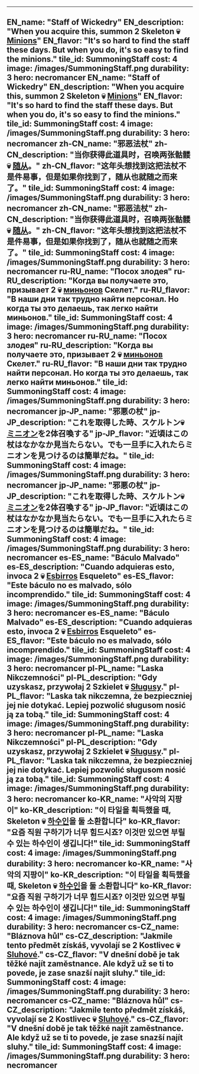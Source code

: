 ---

EN_name: "Staff of Wickedry"
EN_description: "When you acquire this, summon 2 Skeleton 💀 <u>Minions</u>"
EN_flavor: "It's so hard to find the staff these days. But when you do, it's so easy to find the minions."
tile_id: SummoningStaff
cost: 4
image: /images/SummoningStaff.png
durability: 3
hero: necromancer
EN_name: "Staff of Wickedry"
EN_description: "When you acquire this, summon 2 Skeleton 💀 <u>Minions</u>"
EN_flavor: "It's so hard to find the staff these days. But when you do, it's so easy to find the minions."
tile_id: SummoningStaff
cost: 4
image: /images/SummoningStaff.png
durability: 3
hero: necromancer
zh-CN_name: "邪恶法杖"
zh-CN_description: "当你获得此道具时，召唤两张骷髅 💀 <u>随从</u>。"
zh-CN_flavor: "这年头想找到这把法杖不是件易事，但是如果你找到了，随从也就随之而来了。"
tile_id: SummoningStaff
cost: 4
image: /images/SummoningStaff.png
durability: 3
hero: necromancer
zh-CN_name: "邪恶法杖"
zh-CN_description: "当你获得此道具时，召唤两张骷髅 💀 <u>随从</u>。"
zh-CN_flavor: "这年头想找到这把法杖不是件易事，但是如果你找到了，随从也就随之而来了。"
tile_id: SummoningStaff
cost: 4
image: /images/SummoningStaff.png
durability: 3
hero: necromancer
ru-RU_name: "Посох злодея"
ru-RU_description: "Когда вы получаете это, призывает 2 💀 <u>миньонов</u> Скелет."
ru-RU_flavor: "В наши дни так трудно найти персонал. Но когда ты это делаешь, так легко найти миньонов."
tile_id: SummoningStaff
cost: 4
image: /images/SummoningStaff.png
durability: 3
hero: necromancer
ru-RU_name: "Посох злодея"
ru-RU_description: "Когда вы получаете это, призывает 2 💀 <u>миньонов</u> Скелет."
ru-RU_flavor: "В наши дни так трудно найти персонал. Но когда ты это делаешь, так легко найти миньонов."
tile_id: SummoningStaff
cost: 4
image: /images/SummoningStaff.png
durability: 3
hero: necromancer
jp-JP_name: "邪悪の杖"
jp-JP_description: "これを取得した時、スケルトン💀 <u>ミニオン</u>を2体召喚する"
jp-JP_flavor: "近頃はこの杖はなかなか見当たらない。でも一旦手に入れたらミニオンを見つけるのは簡単だね。"
tile_id: SummoningStaff
cost: 4
image: /images/SummoningStaff.png
durability: 3
hero: necromancer
jp-JP_name: "邪悪の杖"
jp-JP_description: "これを取得した時、スケルトン💀 <u>ミニオン</u>を2体召喚する"
jp-JP_flavor: "近頃はこの杖はなかなか見当たらない。でも一旦手に入れたらミニオンを見つけるのは簡単だね。"
tile_id: SummoningStaff
cost: 4
image: /images/SummoningStaff.png
durability: 3
hero: necromancer
es-ES_name: "Báculo Malvado"
es-ES_description: "Cuando adquieras esto, invoca 2 💀 <u>Esbirros</u>
Esqueleto"
es-ES_flavor: "Este báculo no es malvado, sólo incomprendido."
tile_id: SummoningStaff
cost: 4
image: /images/SummoningStaff.png
durability: 3
hero: necromancer
es-ES_name: "Báculo Malvado"
es-ES_description: "Cuando adquieras esto, invoca 2 💀 <u>Esbirros</u>
Esqueleto"
es-ES_flavor: "Este báculo no es malvado, sólo incomprendido."
tile_id: SummoningStaff
cost: 4
image: /images/SummoningStaff.png
durability: 3
hero: necromancer
pl-PL_name: "Laska Nikczemności"
pl-PL_description: "Gdy uzyskasz, przywołaj 2 Szkielet 💀 <u>Sługusy</u>."
pl-PL_flavor: "Laska tak nikczemna, że bezpieczniej jej nie dotykać. Lepiej pozwolić sługusom nosić ją za tobą."
tile_id: SummoningStaff
cost: 4
image: /images/SummoningStaff.png
durability: 3
hero: necromancer
pl-PL_name: "Laska Nikczemności"
pl-PL_description: "Gdy uzyskasz, przywołaj 2 Szkielet 💀 <u>Sługusy</u>."
pl-PL_flavor: "Laska tak nikczemna, że bezpieczniej jej nie dotykać. Lepiej pozwolić sługusom nosić ją za tobą."
tile_id: SummoningStaff
cost: 4
image: /images/SummoningStaff.png
durability: 3
hero: necromancer
ko-KR_name: "사악의 지팡이"
ko-KR_description: "이 타일을 획득했을 때, Skeleton 💀 <u>하수인</u>을 둘 소환합니다"
ko-KR_flavor: "요즘 직원 구하기가 너무 힘드시죠? 이것만 있으면 부릴 수 있는 하수인이 생깁니다!"
tile_id: SummoningStaff
cost: 4
image: /images/SummoningStaff.png
durability: 3
hero: necromancer
ko-KR_name: "사악의 지팡이"
ko-KR_description: "이 타일을 획득했을 때, Skeleton 💀 <u>하수인</u>을 둘 소환합니다"
ko-KR_flavor: "요즘 직원 구하기가 너무 힘드시죠? 이것만 있으면 부릴 수 있는 하수인이 생깁니다!"
tile_id: SummoningStaff
cost: 4
image: /images/SummoningStaff.png
durability: 3
hero: necromancer
cs-CZ_name: "Bláznova hůl"
cs-CZ_description: "Jakmile tento předmět získáš, vyvolají se 2 Kostlivec 💀 <u>Sluhové</u>."
cs-CZ_flavor: "V dnešní době je tak těžké najít zaměstnance. Ale když už se ti to povede, je zase snazší najít sluhy."
tile_id: SummoningStaff
cost: 4
image: /images/SummoningStaff.png
durability: 3
hero: necromancer
cs-CZ_name: "Bláznova hůl"
cs-CZ_description: "Jakmile tento předmět získáš, vyvolají se 2 Kostlivec 💀 <u>Sluhové</u>."
cs-CZ_flavor: "V dnešní době je tak těžké najít zaměstnance. Ale když už se ti to povede, je zase snazší najít sluhy."
tile_id: SummoningStaff
cost: 4
image: /images/SummoningStaff.png
durability: 3
hero: necromancer
---